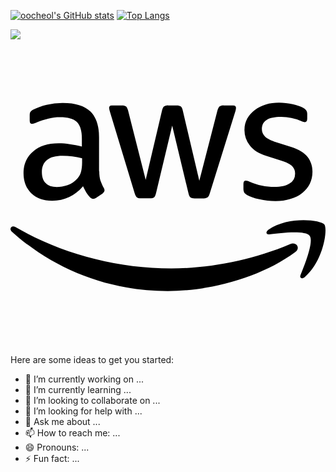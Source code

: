 [![oocheol's GitHub stats](https://github-readme-stats.vercel.app/api?username=oocheol&count_private=true&show_icons=true&theme=github_dark)](https://github.com/oocheol/github-readme-stats)  [![Top Langs](https://github-readme-stats.vercel.app/api/top-langs/?username=oocheol&layout=compact&theme=github_dark)](https://github.com/oocheol/github-readme-stats)

<img src="https://img.shields.io/badge/Android-3DDC84?style=flat-square&logo=Android&logoColor=white"/>
<svg role="img" viewBox="0 0 24 24" xmlns="http://www.w3.org/2000/svg"><title>Amazon AWS</title><path d="M6.763 10.036c0 .296.032.535.088.71.064.176.144.368.256.576.04.063.056.127.056.183 0 .08-.048.16-.152.24l-.503.335a.383.383 0 0 1-.208.072c-.08 0-.16-.04-.239-.112a2.47 2.47 0 0 1-.287-.375 6.18 6.18 0 0 1-.248-.471c-.622.734-1.405 1.101-2.347 1.101-.67 0-1.205-.191-1.596-.574-.391-.384-.59-.894-.59-1.533 0-.678.239-1.23.726-1.644.487-.415 1.133-.623 1.955-.623.272 0 .551.024.846.064.296.04.6.104.918.176v-.583c0-.607-.127-1.03-.375-1.277-.255-.248-.686-.367-1.3-.367-.28 0-.568.031-.863.103-.295.072-.583.16-.862.272a2.287 2.287 0 0 1-.28.104.488.488 0 0 1-.127.023c-.112 0-.168-.08-.168-.247v-.391c0-.128.016-.224.056-.28a.597.597 0 0 1 .224-.167c.279-.144.614-.264 1.005-.36a4.84 4.84 0 0 1 1.246-.151c.95 0 1.644.216 2.091.647.439.43.662 1.085.662 1.963v2.586zm-3.24 1.214c.263 0 .534-.048.822-.144.287-.096.543-.271.758-.51.128-.152.224-.32.272-.512.047-.191.08-.423.08-.694v-.335a6.66 6.66 0 0 0-.735-.136 6.02 6.02 0 0 0-.75-.048c-.535 0-.926.104-1.19.32-.263.215-.39.518-.39.917 0 .375.095.655.295.846.191.2.47.296.838.296zm6.41.862c-.144 0-.24-.024-.304-.08-.064-.048-.12-.16-.168-.311L7.586 5.55a1.398 1.398 0 0 1-.072-.32c0-.128.064-.2.191-.2h.783c.151 0 .255.025.31.08.065.048.113.16.16.312l1.342 5.284 1.245-5.284c.04-.16.088-.264.151-.312a.549.549 0 0 1 .32-.08h.638c.152 0 .256.025.32.08.063.048.12.16.151.312l1.261 5.348 1.381-5.348c.048-.16.104-.264.16-.312a.52.52 0 0 1 .311-.08h.743c.127 0 .2.065.2.2 0 .04-.009.08-.017.128a1.137 1.137 0 0 1-.056.2l-1.923 6.17c-.048.16-.104.263-.168.311a.51.51 0 0 1-.303.08h-.687c-.151 0-.255-.024-.32-.08-.063-.056-.119-.16-.15-.32l-1.238-5.148-1.23 5.14c-.04.16-.087.264-.15.32-.065.056-.177.08-.32.08zm10.256.215c-.415 0-.83-.048-1.229-.143-.399-.096-.71-.2-.918-.32-.128-.071-.215-.151-.247-.223a.563.563 0 0 1-.048-.224v-.407c0-.167.064-.247.183-.247.048 0 .096.008.144.024.048.016.12.048.2.08.271.12.566.215.878.279.319.064.63.096.95.096.502 0 .894-.088 1.165-.264a.86.86 0 0 0 .415-.758.777.777 0 0 0-.215-.559c-.144-.151-.416-.287-.807-.415l-1.157-.36c-.583-.183-1.014-.454-1.277-.813a1.902 1.902 0 0 1-.4-1.158c0-.335.073-.63.216-.886.144-.255.335-.479.575-.654.24-.184.51-.32.83-.415.32-.096.655-.136 1.006-.136.175 0 .359.008.535.032.183.024.35.056.518.088.16.04.312.08.455.127.144.048.256.096.336.144a.69.69 0 0 1 .24.2.43.43 0 0 1 .071.263v.375c0 .168-.064.256-.184.256a.83.83 0 0 1-.303-.096 3.652 3.652 0 0 0-1.532-.311c-.455 0-.815.071-1.062.223-.248.152-.375.383-.375.71 0 .224.08.416.24.567.159.152.454.304.877.44l1.134.358c.574.184.99.44 1.237.767.247.327.367.702.367 1.117 0 .343-.072.655-.207.926-.144.272-.336.511-.583.703-.248.2-.543.343-.886.447-.36.111-.734.167-1.142.167zM21.698 16.207c-2.626 1.94-6.442 2.969-9.722 2.969-4.598 0-8.74-1.7-11.87-4.526-.247-.223-.024-.527.272-.351 3.384 1.963 7.559 3.153 11.877 3.153 2.914 0 6.114-.607 9.06-1.852.439-.2.814.287.383.607zM22.792 14.961c-.336-.43-2.22-.207-3.074-.103-.255.032-.295-.192-.063-.36 1.5-1.053 3.967-.75 4.254-.399.287.36-.08 2.826-1.485 4.007-.215.184-.423.088-.327-.151.32-.79 1.03-2.57.695-2.994z"/></svg>
Here are some ideas to get you started:

- 🔭 I’m currently working on ...
- 🌱 I’m currently learning ...
- 👯 I’m looking to collaborate on ...
- 🤔 I’m looking for help with ...
- 💬 Ask me about ...
- 📫 How to reach me: ...
- 😄 Pronouns: ...
- ⚡ Fun fact: ...
